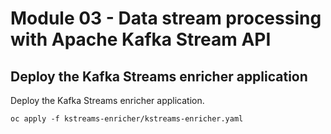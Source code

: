 # Module 03 - Data stream processing with Apache Kafka Stream API

## Deploy the Kafka Streams enricher application

Deploy the Kafka Streams enricher application.

```shell
oc apply -f kstreams-enricher/kstreams-enricher.yaml
```
